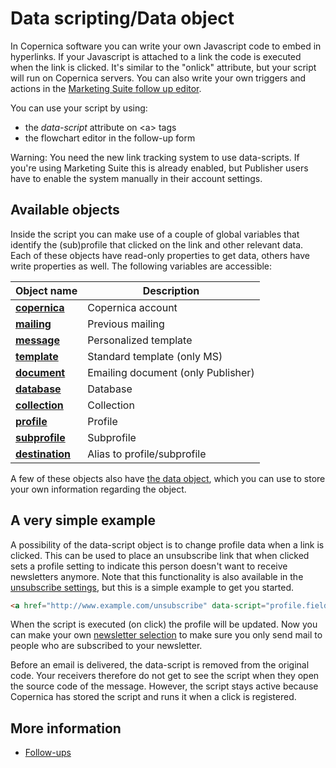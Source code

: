 # Data scripting/Data object

In Copernica software you can write your own Javascript code to embed in 
hyperlinks. If your Javascript is attached to a link the code is executed when the link is 
clicked. It's similar to the "onlick" attribute, but your script will run 
on Copernica servers. You can also write your own triggers and actions in the 
[Marketing Suite follow up editor](./follow-up-manager-ms).

You can use your script by using:

* the *data-script* attribute on &lt;a&gt; tags
* the flowchart editor in the follow-up form

Warning: You need the new link tracking system to use data-scripts. If you're using 
Marketing Suite this is already enabled, but Publisher users have to enable the system 
manually in their account settings.

## Available objects

Inside the script you can make use of a couple of global variables that identify 
the (sub)profile that clicked on the link and other relevant data. 
Each of these objects have read-only properties to get data, others have 
write properties as well. The following variables are accessible:

| Object name                                   | Description
|-----------------------------------------------|--------------------------------------|
| [**copernica**](./data-object-copernica)      | Copernica account                    |
| [**mailing**](./data-object-mailing)          | Previous mailing                     |
| [**message**](./data-object-message)          | Personalized template                |
| [**template**](./data-object-template)        | Standard template (only MS)          |
| [**document**](./data-object-document)        | Emailing document (only Publisher)   |
| [**database**](./data-object-database)        | Database                             |
| [**collection**](./data-object-collection)    | Collection                           |
| [**profile**](./data-object-profile)          | Profile                              |
| [**subprofile**](./data-object-subprofile)    | Subprofile                           |
| [**destination**](./data-object-destination)  | Alias to profile/subprofile          |

A few of these objects also have [the data object](./data-object-data), 
which you can use to store your own information regarding the object.

## A very simple example

A possibility of the data-script object is to change profile data when a link 
is clicked. This can be used to place an unsubscribe link that when clicked 
sets a profile setting to indicate this person doesn't want to receive newsletters 
anymore. Note that this functionality is also available in the 
[unsubscribe settings](./database-unsubscribe-behavior), 
but this is a simple example to get you started. 

```html
<a href="http://www.example.com/unsubscribe" data-script="profile.fields.newsletter = 'no';">Click here to unsubscribe</a>
```

When the script is executed (on click) the profile will be updated. Now 
you can make your own [newsletter selection](./create-a-mailing-list) 
to make sure you only send mail to people who are subscribed to your newsletter.

Before an email is delivered, the data-script is removed from the original code. Your
receivers therefore do not get to see the script when they open the source code of
the message. However, the script stays active because Copernica has stored the
script and runs it when a click is registered.

## More information

* [Follow-ups](./followups)
